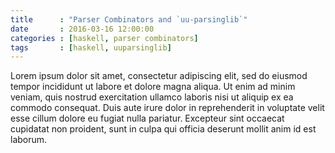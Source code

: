 ```yaml
---
title      : "Parser Combinators and `uu-parsinglib`"
date       : 2016-03-16 12:00:00
categories : [haskell, parser combinators]
tags       : [haskell, uuparsinglib]
---
```


Lorem ipsum dolor sit amet, consectetur adipiscing elit, sed do
eiusmod tempor incididunt ut labore et dolore magna aliqua. Ut enim ad
minim veniam, quis nostrud exercitation ullamco laboris nisi ut
aliquip ex ea commodo consequat. Duis aute irure dolor in
reprehenderit in voluptate velit esse cillum dolore eu fugiat nulla
pariatur. Excepteur sint occaecat cupidatat non proident, sunt in
culpa qui officia deserunt mollit anim id est laborum.
